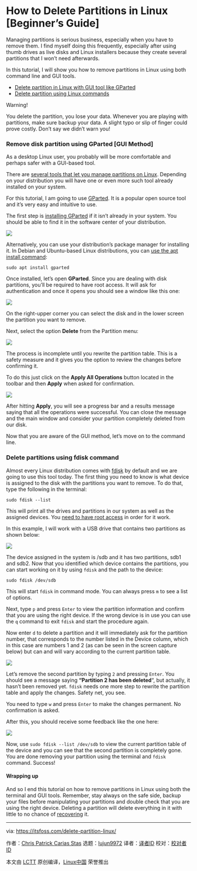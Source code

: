 [#]: subject: (How to Delete Partitions in Linux [Beginner’s Guide])
[#]: via: (https://itsfoss.com/delete-partition-linux/)
[#]: author: (Chris Patrick Carias Stas https://itsfoss.com/author/chris/)
[#]: collector: (lujun9972)
[#]: translator: (geekpi)
[#]: reviewer: ( )
[#]: publisher: ( )
[#]: url: ( )

How to Delete Partitions in Linux [Beginner’s Guide]
======

Managing partitions is serious business, especially when you have to remove them. I find myself doing this frequently, especially after using thumb drives as live disks and Linux installers because they create several partitions that I won’t need afterwards.

In this tutorial, I will show you how to remove partitions in Linux using both command line and GUI tools.

  * [Delete partition in Linux with GUI tool like GParted][1]
  * [Delete partition using Linux commands][2]



Warning!

You delete the partition, you lose your data. Whenever you are playing with partitions, make sure backup your data. A slight typo or slip of finger could prove costly. Don’t say we didn’t warn you!

### Remove disk partition using GParted [GUI Method]

As a desktop Linux user, you probably will be more comfortable and perhaps safer with a GUI-based tool.

There are [several tools that let you manage partitions on Linux][3]. Depending on your distribution you will have one or even more such tool already installed on your system.

For this tutorial, I am going to use [GParted][4]. It is a popular open source tool and it’s very easy and intuitive to use.

The first step is [installing GParted][5] if it isn’t already in your system. You should be able to find it in the software center of your distribution.

![][6]

Alternatively, you can use your distribution’s package manager for installing it. In Debian and Ubuntu-based Linux distributions, you can [use the apt install command][7]:

```
sudo apt install gparted
```

Once installed, let’s open **GParted**. Since you are dealing with disk partitions, you’ll be required to have root access. It will ask for authentication and once it opens you should see a window like this one:

![][8]

On the right-upper corner you can select the disk and in the lower screen the partition you want to remove.

Next, select the option **Delete** from the Partition menu:

![][9]

The process is incomplete until you rewrite the partition table. This is a safety measure and it gives you the option to review the changes before confirming it.

To do this just click on the **Apply All Operations** button located in the toolbar and then **Apply** when asked for confirmation.

![][10]

After hitting **Apply**, you will see a progress bar and a results message saying that all the operations were successful. You can close the message and the main window and consider your partition completely deleted from our disk.

Now that you are aware of the GUI method, let’s move on to the command line.

### Delete partitions using fdisk command

Almost every Linux distribution comes with [fdisk][11] by default and we are going to use this tool today. The first thing you need to know is what device is assigned to the disk with the partitions you want to remove. To do that, type the following in the terminal:

```
sudo fdisk --list
```

This will print all the drives and partitions in our system as well as the assigned devices. You [need to have root access][12] in order for it work.

In this example, I will work with a USB drive that contains two partitions as shown below:

![][13]

The device assigned in the system is /sdb and it has two partitions, sdb1 and sdb2. Now that you identified which device contains the partitions, you can start working on it by using `fdisk` and the path to the device:

```
sudo fdisk /dev/sdb
```

This will start `fdisk` in command mode. You can always press `m` to see a list of options.

Next, type `p` and press `Enter` to view the partition information and confirm that you are using the right device. If the wrong device is in use you can use the `q` command to exit `fdisk` and start the procedure again.

Now enter `d` to delete a partition and it will immediately ask for the partition number, that corresponds to the number listed in the Device column, which in this case are numbers 1 and 2 (as can be seen in the screen capture below) but can and will vary according to the current partition table.

![][14]

Let’s remove the second partition by typing `2` and pressing `Enter`. You should see a message saying **“Partition 2 has been deleted**“, but actually, it hasn’t been removed yet. `fdisk` needs one more step to rewrite the partition table and apply the changes. Safety net, you see.

You need to type `w` and press `Enter` to make the changes permanent. No confirmation is asked.

After this, you should receive some feedback like the one here:

![][15]

Now, use `sudo fdisk --list /dev/sdb` to view the current partition table of the device and you can see that the second partition is completely gone. You are done removing your partition using the terminal and `fdisk` command. Success!

#### Wrapping up

And so I end this tutorial on how to remove partitions in Linux using both the terminal and GUI tools. Remember, stay always on the safe side, backup your files before manipulating your partitions and double check that you are using the right device. Deleting a partition will delete everything in it with little to no chance of [recovering][16] it.

--------------------------------------------------------------------------------

via: https://itsfoss.com/delete-partition-linux/

作者：[Chris Patrick Carias Stas][a]
选题：[lujun9972][b]
译者：[译者ID](https://github.com/译者ID)
校对：[校对者ID](https://github.com/校对者ID)

本文由 [LCTT](https://github.com/LCTT/TranslateProject) 原创编译，[Linux中国](https://linux.cn/) 荣誉推出

[a]: https://itsfoss.com/author/chris/
[b]: https://github.com/lujun9972
[1]: tmp.Q615QYIwTl#gparted
[2]: tmp.Q615QYIwTl#fdisk
[3]: https://itsfoss.com/partition-managers-linux/
[4]: https://gparted.org/index.php
[5]: https://itsfoss.com/gparted/
[6]: https://i2.wp.com/itsfoss.com/wp-content/uploads/2021/04/gparted-ubuntu-software-center.png?resize=800%2C348&ssl=1
[7]: https://itsfoss.com/apt-command-guide/
[8]: https://i0.wp.com/itsfoss.com/wp-content/uploads/2021/04/removing-partitions-linux-004.png?resize=800%2C542&ssl=1
[9]: https://i2.wp.com/itsfoss.com/wp-content/uploads/2021/04/removing-partitions-linux-005.png?resize=800%2C540&ssl=1
[10]: https://i0.wp.com/itsfoss.com/wp-content/uploads/2021/04/removing-partitions-linux-006.png?resize=800%2C543&ssl=1
[11]: https://man7.org/linux/man-pages/man8/fdisk.8.html
[12]: https://itsfoss.com/root-user-ubuntu/
[13]: https://i1.wp.com/itsfoss.com/wp-content/uploads/2021/04/removing-partitions-linux-001.png?resize=800%2C255&ssl=1
[14]: https://i1.wp.com/itsfoss.com/wp-content/uploads/2021/04/removing-partitions-linux-002.png?resize=800%2C362&ssl=1
[15]: https://i1.wp.com/itsfoss.com/wp-content/uploads/2021/04/removing-partitions-linux-003.png?resize=800%2C153&ssl=1
[16]: https://itsfoss.com/recover-deleted-files-linux/
